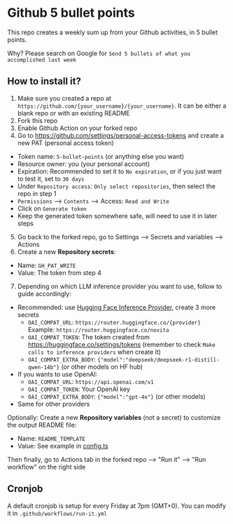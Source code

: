 # Github 5 bullet points

This repo creates a weekly sum up from your Github activities, in 5 bullet points.

Why? Please search on Google for `Send 5 bullets of what you accomplished last week`

## How to install it?

1. Make sure you created a repo at `https://github.com/{your_username}/{your_username}`. It can be either a blank repo or with an existing README
2. Fork this repo
3. Enable Github Action on your forked repo
4. Go to https://github.com/settings/personal-access-tokens and create a new PAT (personal access token)
  - Token name: `5-bullet-points` (or anything else you want)
  - Resource owner: you (your personal account)
  - Expiration: Recommended to set it to `No expiration`, or if you just want to test it, set to `30 days`
  - Under `Repository access`: `Only select repositories`, then select the repo in step 1
  - `Permissions` --> `Contents` --> Access: `Read and Write`
  - Click on `Generate token`
  - Keep the generated token somewhere safe, will need to use it in later steps
5. Go back to the forked repo, go to Settings --> Secrets and variables --> Actions
6. Create a new **Repository secrets**:
  - Name: `GH_PAT_WRITE`
  - Value: The token from step 4
7. Depending on which LLM inference provider you want to use, follow to guide accordingly:
  - Recommended: use [Hugging Face Inference Provider](https://huggingface.co/blog/inference-providers), create 3 more secrets
    - `OAI_COMPAT_URL`: `https://router.huggingface.co/{provider}`  
      Example: `https://router.huggingface.co/novita`
    - `OAI_COMPAT_TOKEN`: The token created from https://huggingface.co/settings/tokens (remember to check `Make calls to inference providers` when create it)
    - `OAI_COMPAT_EXTRA_BODY`: `{"model":"deepseek/deepseek-r1-distill-qwen-14b"}` (or other models on HF hub)
  - If you wants to use OpenAI:
    - `OAI_COMPAT_URL`: `https://api.openai.com/v1`
    - `OAI_COMPAT_TOKEN`: Your OpenAI key
    - `OAI_COMPAT_EXTRA_BODY`: `{"model":"gpt-4o"}` (or other models)
  - Same for other providers

Optionally: Create a new **Repository variables** (not a secret) to customize the output README file:
- Name: `README_TEMPLATE`
- Value: See example in [config.ts](./config.ts)

Then finally, go to Actions tab in the forked repo --> "Run it" --> "Run workflow" on the right side

## Cronjob

A default cronjob is setup for every Friday at 7pm (GMT+0). You can modify it in `.github/workflows/run-it.yml`

